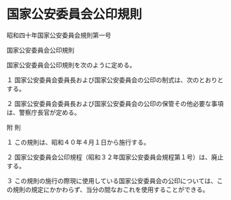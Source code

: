 # 国家公安委員会公印規則

昭和四十年国家公安委員会規則第一号

国家公安委員会公印規則

国家公安委員会公印規則を次のように定める。

１ 国家公安委員会委員長および国家公安委員会の公印の制式は、次のとおりとする。

[](/./pict/S40F30301000001-001.pdf)

２ 国家公安委員会委員長および国家公安委員会の公印の保管その他必要な事項は、警察庁長官が定める。

附 則

１ この規則は、昭和４０年４月１日から施行する。

２ 国家公安委員会公印規程（昭和３２年国家公安委員会規程第１号）は、廃止する。

３ この規則の施行の際現に使用している国家公安委員会の公印については、この規則の規定にかかわらず、当分の間なおこれを使用することができる。
